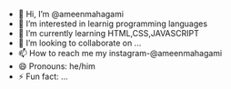 - 👋 Hi, I’m @ameenmahagami
- 👀 I’m interested in learnig programming languages
- 🌱 I’m currently learning HTML,CSS,JAVASCRIPT
- 💞️ I’m looking to collaborate on ...
- 📫 How to reach me my instagram-@ameenmahagami
- 😄 Pronouns: he/him
- ⚡ Fun fact: ...

<!---
ameenmahagami/ameenmahagami is a ✨ special ✨ repository because its `README.md` (this file) appears on your GitHub profile.
You can click the Preview link to take a look at your changes.
--->
